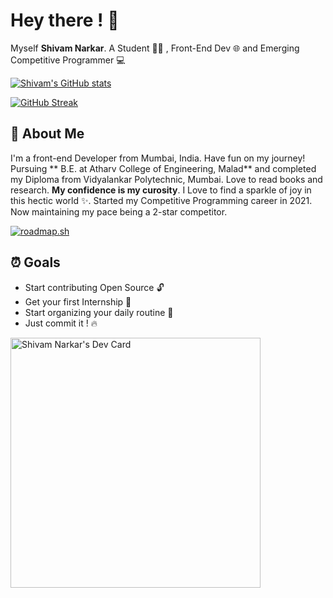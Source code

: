 
# Hey there ! 👋

Myself **Shivam Narkar**. A Student 🧑‍🎓 , Front-End Dev 🌐 and Emerging Competitive Programmer 💻





[![Shivam's GitHub stats](https://github-readme-stats.vercel.app/api?username=shivamnarkar47&show_icons=true&theme=gruvbox)](https://coderdot.blogspot.com)

[![GitHub Streak](https://github-readme-streak-stats.herokuapp.com?user=shivamnarkar47&theme=gruvbox&date_format=M%20j%5B%2C%20Y%5D)](https://git.io/streak-stats)


## 🚀 About Me
I'm a front-end Developer from Mumbai, India. Have fun on my journey! Pursuing ** B.E. at Atharv College of Engineering, Malad** and completed my Diploma from Vidyalankar Polytechnic, Mumbai. Love to read books and research. **My confidence is my curosity**. I Love to find a sparkle of joy in this hectic world ✨. Started my Competitive Programming career in 2021. Now maintaining my pace being a 2-star competitor.

[![roadmap.sh](https://api.roadmap.sh/v1-badge/wide/649a9fccd99c9d6731998e26?variant=dark)](https://roadmap.sh)




##  ⏰ Goals
- Start contributing Open Source 🔓
- Get your first Internship 👔
- Start organizing your daily routine 📅
- Just commit it ! 🔥

<a href="https://app.daily.dev/shivamnarkar47"><img src="https://api.daily.dev/devcards/5044cd13d0394b9098894ec17fe21f73.png?r=3nh" width="400" alt="Shivam Narkar's Dev Card"/></a>
